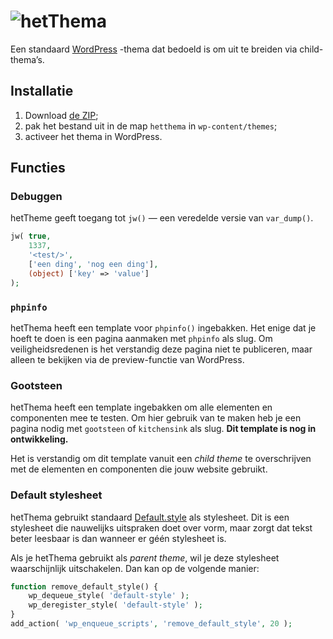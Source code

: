 # ![hetThema](https://deidee.com/logo.png?str=hetThema)

Een standaard [WordPress](https://wordpress.org/) -thema dat bedoeld is om uit te breiden via child-thema’s.

## Installatie

1. Download [de ZIP](https://github.com/deidee/hetthema/archive/master.zip);
2. pak het bestand uit in de map `hetthema` in `wp-content/themes`;
3. activeer het thema in WordPress.

## Functies

### Debuggen

hetTheme geeft toegang tot ``jw()`` — een veredelde versie van `var_dump()`.

```php
jw( true, 
    1337,
    '<test/>',
    ['een ding', 'nog een ding'],
    (object) ['key' => 'value']
);
```

### ``phpinfo``

hetThema heeft een template voor ``phpinfo()`` ingebakken. Het enige dat je hoeft te doen is een pagina aanmaken met `phpinfo` als slug. Om veiligheidsredenen is het verstandig deze pagina niet te publiceren, maar alleen te bekijken via de preview-functie van WordPress.

### Gootsteen

hetThema heeft een template ingebakken om alle elementen en componenten mee te testen. Om hier gebruik van te maken heb je een pagina nodig met ``gootsteen`` of `kitchensink` als slug. **Dit template is nog in ontwikkeling.**

Het is verstandig om dit template vanuit een _child theme_ te overschrijven met de elementen en componenten die jouw website gebruikt.

### Default stylesheet

hetThema gebruikt standaard [Default.style](https://default.style/) als stylesheet. Dit is een stylesheet die nauwelijks uitspraken doet over vorm, maar zorgt dat tekst beter leesbaar is dan wanneer er géén stylesheet is.

Als je hetThema gebruikt als _parent theme_, wil je deze stylesheet waarschijnlijk uitschakelen. Dan kan op de volgende manier:

```php
function remove_default_style() {
	wp_dequeue_style( 'default-style' );
	wp_deregister_style( 'default-style' );
}
add_action( 'wp_enqueue_scripts', 'remove_default_style', 20 );
```
